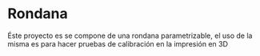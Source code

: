 # Rondana

Éste proyecto es se compone de una rondana parametrizable, el uso de la misma es para hacer pruebas de calibración en la impresión en 3D

